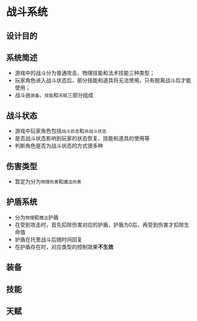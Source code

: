 # 战斗系统

## 设计目的

## 系统简述

- 游戏中的战斗分为普通攻击、物理技能和法术技能三种类型；
- 玩家角色进入战斗状态后，部分技能和道具将无法使用。只有脱离战斗后才能使用；
- 战斗由`装备`、`技能`和`天赋`三部分组成

## 战斗状态

- 游戏中玩家角色包括`战斗状态`和`非战斗状态`
- 是否战斗状态影响到玩家的状态恢复、技能和道具的使用等
- 判断角色是否为战斗状态的方式很多种

## 伤害类型

- 暂定为分为`物理伤害`和`魔法伤害`

## 护盾系统

- 分为`物理`和`魔法`护盾
- 在受到攻击时，首先扣除伤害对应的护盾，护盾为0后，再受到伤害才扣除生命值
- 护盾在托里战斗后随时间回复
- 在护盾存在时，对应类型的控制效果**不生效**

## 装备

## 技能

## 天赋
